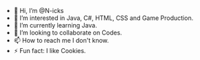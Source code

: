 - 👋 Hi, I’m @N-icks
- 👀 I’m interested in Java, C#, HTML, CSS and Game Production.
- 🌱 I’m currently learning Java.
- 💞️ I’m looking to collaborate on Codes.
- 📫 How to reach me I don't know.
- ⚡ Fun fact: I like Cookies.

<!---
N-icks/N-icks is a ✨ special ✨ repository because its `README.md` (this file) appears on your GitHub profile.
You can click the Preview link to take a look at your changes.
--->
